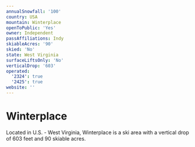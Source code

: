 ```yaml
---
annualSnowfall: '100'
country: USA
mountain: Winterplace
openToPublic: 'Yes'
owner: Independent
passAffiliations: Indy
skiableAcres: '90'
skied: 'No'
state: West Virginia
surfaceLiftsOnly: 'No'
verticalDrop: '603'
operated:
  '2324': true
  '2425': true
website: ''
---
```



# Winterplace

Located in U.S. - West Virginia, Winterplace is a ski area with a vertical drop of 603 feet and 90 skiable acres.
